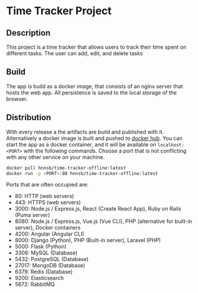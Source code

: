# Time Tracker Project

## Description

This project is a time tracker that allows users to track their time spent on different tasks. The user can add, edit,
and delete tasks

## Build

The app is build as a docker image, that consists of an nginx server that hosts the web app. All persistence is saved to
the local storage of the browser.

## Distribution

With every release a the artifacts are build and published with it. Alternatively a docker image is built and pushed to 
[docker hub](https://hub.docker.com/repository/docker/hnnsb/time-tracker/general).
You can start the app as a docker container, and it will be available on `localhost:<PORT>` with the following commands.
Choose a port that is not conflicting with any other service on your machine.

```sh
docker pull hnnsb/time-tracker-offline:latest
docker run -p <PORT>:80 hnnsb/time-tracker-offline:latest
```

Ports that are often occupied are:

- 80: HTTP (web servers)
- 443: HTTPS (web servers)
- 3000: Node.js / Express.js, React (Create React App), Ruby on Rails (Puma server)
- 8080: Node.js / Express.js, Vue.js (Vue CLI), PHP (alternative for built-in server), Docker containers
- 4200: Angular (Angular CLI)
- 8000: Django (Python), PHP (Built-in server), Laravel (PHP)
- 5000: Flask (Python)
- 3306: MySQL (Database)
- 5432: PostgreSQL (Database)
- 27017: MongoDB (Database)
- 6379: Redis (Database)
- 9200: Elasticsearch
- 5672: RabbitMQ
